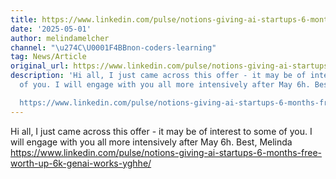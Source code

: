 ```yaml
---
title: https://www.linkedin.com/pulse/notions-giving-ai-startups-6-months-free-worth-up-6k-genai-works-yghhe/
date: '2025-05-01'
author: melindamelcher
channel: "\u274C\U0001F4BBnon-coders-learning"
tag: News/Article
original_url: https://www.linkedin.com/pulse/notions-giving-ai-startups-6-months-free-worth-up-6k-genai-works-yghhe/
description: 'Hi all, I just came across this offer - it may be of interest to some
  of you. I will engage with you all more intensively after May 6h. Best, Melinda

  https://www.linkedin.com/pulse/notions-giving-ai-startups-6-months-free-worth-up-6k-genai-works-yghhe/'
---
```


Hi all, I just came across this offer - it may be of interest to some of you. I will engage with you all more intensively after May 6h. Best, Melinda
https://www.linkedin.com/pulse/notions-giving-ai-startups-6-months-free-worth-up-6k-genai-works-yghhe/